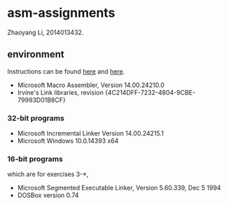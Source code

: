 # asm-assignments

Zhaoyang Li, 2014013432.

## environment

Instructions can be found [here](http://www.kipirvine.com/asm/gettingStartedVS2015/index.htm) and [here](http://www.oneonta.edu/faculty/higgindm/assembly/Running_16_bit_assembly.htm).

* Microsoft Macro Assembler, Version 14.00.24210.0
* Irvine's Link libraries, revision {4C214DFF-7232-4804-9CBE-79993D01B8CF}

### 32-bit programs

* Microsoft Incremental Linker Version 14.00.24215.1
* Microsoft Windows 10.0.14393 x64

### 16-bit programs

which are for exercises 3-\*,

* Microsoft Segmented Executable Linker, Version 5.60.339, Dec  5 1994
* DOSBox version 0.74
